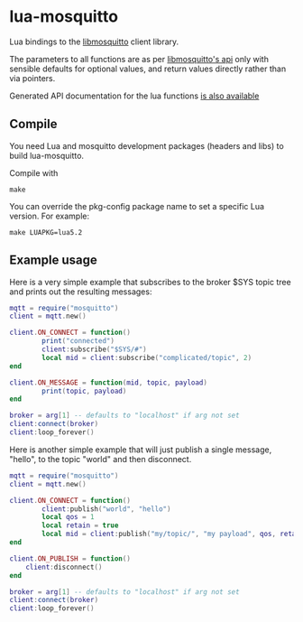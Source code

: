 lua-mosquitto
=============

Lua bindings to the [libmosquitto](http://www.mosquitto.org/) client library.

The parameters to all functions are as per [libmosquitto's api](http://mosquitto.org/api)
only with sensible defaults for optional values, and return values directly
rather than via pointers.

Generated API documentation for the lua functions [is also available](docs/)

Compile
-------
You need Lua and mosquitto development packages (headers and libs) to
build lua-mosquitto.

Compile with

    make

You can override the pkg-config package name to set a specific Lua version.
For example:

    make LUAPKG=lua5.2

Example usage
-------------

Here is a very simple example that subscribes to the broker $SYS topic tree
and prints out the resulting messages:

```Lua
mqtt = require("mosquitto")
client = mqtt.new()

client.ON_CONNECT = function()
        print("connected")
        client:subscribe("$SYS/#")
        local mid = client:subscribe("complicated/topic", 2)
end

client.ON_MESSAGE = function(mid, topic, payload)
        print(topic, payload)
end

broker = arg[1] -- defaults to "localhost" if arg not set
client:connect(broker)
client:loop_forever()
```

Here is another simple example that will just publish a single message,
"hello", to the topic "world" and then disconnect.

```Lua
mqtt = require("mosquitto")
client = mqtt.new()

client.ON_CONNECT = function()
        client:publish("world", "hello")
        local qos = 1
        local retain = true
        local mid = client:publish("my/topic/", "my payload", qos, retain)
end

client.ON_PUBLISH = function()
	client:disconnect()
end

broker = arg[1] -- defaults to "localhost" if arg not set
client:connect(broker)
client:loop_forever()
```

